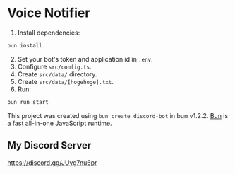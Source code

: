 # Voice Notifier

1. Install dependencies:
```bash
bun install
```
2. Set your bot's token and application id in `.env`.
2. Configure `src/config.ts`.
3. Create `src/data/` directory.
4. Create `src/data/[hogehoge].txt`.
5. Run:
```bash
bun run start
```

This project was created using `bun create discord-bot` in bun v1.2.2. [Bun](https://bun.sh) is a fast all-in-one JavaScript runtime.

## My Discord Server
https://discord.gg/JUyg7nu6pr